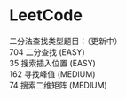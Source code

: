 # LeetCode
二分法查找类型题目：（更新中）  
704 二分查找 (EASY)  
35 搜索插入位置 (EASY)  
162 寻找峰值 (MEDIUM)  
74 搜索二维矩阵 (MEDIUM)